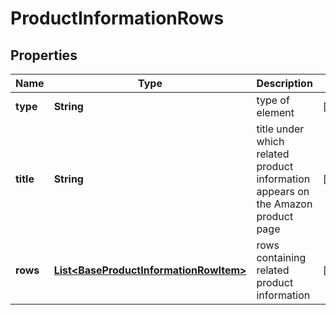 

# ProductInformationRows


## Properties

| Name | Type | Description | Notes |
|------------ | ------------- | ------------- | -------------|
|**type** | **String** | type of element |  [optional] |
|**title** | **String** | title under which related product information appears on the Amazon product page |  [optional] |
|**rows** | [**List&lt;BaseProductInformationRowItem&gt;**](BaseProductInformationRowItem.md) | rows containing related product information |  [optional] |



